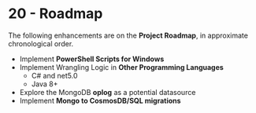 # 20 - Roadmap

The following enhancements are on the **Project Roadmap**, in approximate
chronological order.

- Implement **PowerShell Scripts for Windows**
- Implement Wrangling Logic in **Other Programming Languages**
  - C# and net5.0
  - Java 8+
- Explore the MongoDB **oplog** as a potential datasource
- Implement **Mongo to CosmosDB/SQL migrations**
